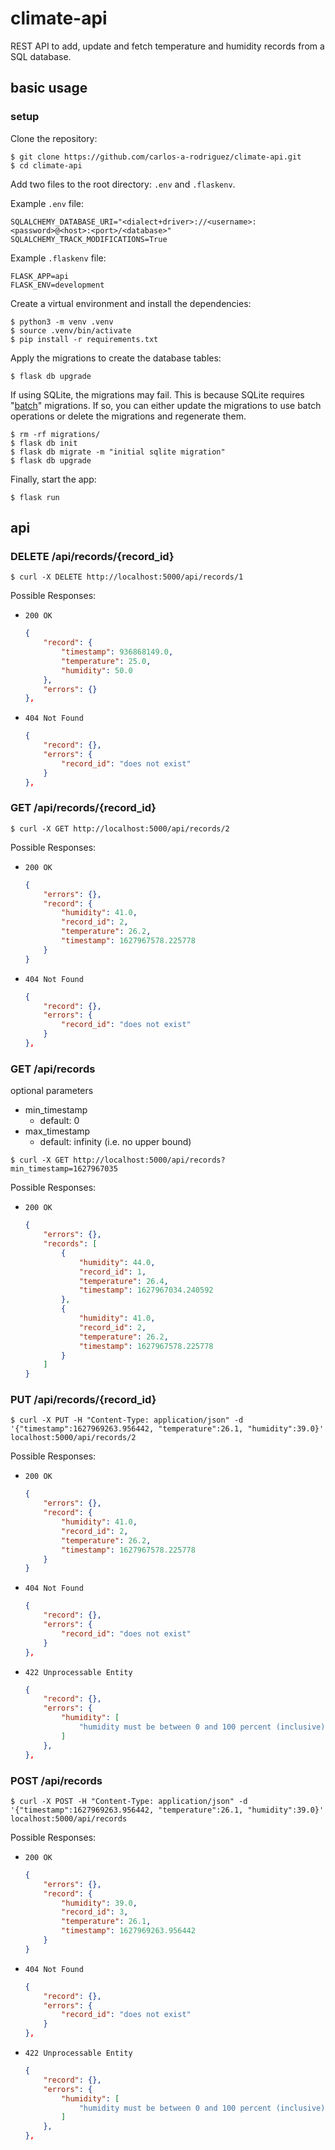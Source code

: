 # climate-api

REST API to add, update and fetch temperature and humidity records from a SQL database.

## basic usage

### setup

Clone the repository:

```shell
$ git clone https://github.com/carlos-a-rodriguez/climate-api.git
$ cd climate-api
```

Add two files to the root directory: `.env` and `.flaskenv`.

Example `.env` file:

```
SQLALCHEMY_DATABASE_URI="<dialect+driver>://<username>:<password>@<host>:<port>/<database>"
SQLALCHEMY_TRACK_MODIFICATIONS=True
```

Example `.flaskenv` file:

```
FLASK_APP=api
FLASK_ENV=development
```

Create a virtual environment and install the dependencies:

```shell
$ python3 -m venv .venv
$ source .venv/bin/activate
$ pip install -r requirements.txt
```

Apply the migrations to create the database tables:

```shell
$ flask db upgrade
```

If using SQLite, the migrations may fail. This is because SQLite requires "[batch](https://alembic.sqlalchemy.org/en/latest/batch.html)" migrations. If so, you can either update the migrations to use batch operations or delete the migrations and regenerate them.

```shell
$ rm -rf migrations/
$ flask db init
$ flask db migrate -m "initial sqlite migration"
$ flask db upgrade
```

Finally, start the app:

```shell
$ flask run
```

## api

### DELETE /api/records/{record_id}

```shell
$ curl -X DELETE http://localhost:5000/api/records/1
```

Possible Responses:

- `200 OK`

    ```json
    {
        "record": {
            "timestamp": 936868149.0,
            "temperature": 25.0,
            "humidity": 50.0
        },
        "errors": {}
    },
    ```

- `404 Not Found`

    ```json
    {
        "record": {},
        "errors": {
            "record_id": "does not exist"
        }
    },
    ```

### GET /api/records/{record_id}

```shell
$ curl -X GET http://localhost:5000/api/records/2
```

Possible Responses:

- `200 OK`

    ```json
    {
        "errors": {},
        "record": {
            "humidity": 41.0,
            "record_id": 2,
            "temperature": 26.2,
            "timestamp": 1627967578.225778
        }
    }
    ```

- `404 Not Found`

    ```json
    {
        "record": {},
        "errors": {
            "record_id": "does not exist"
        }
    },
    ```

### GET /api/records

optional parameters
- min_timestamp
    - default: 0
- max_timestamp
    - default: infinity (i.e. no upper bound)

```shell
$ curl -X GET http://localhost:5000/api/records?min_timestamp=1627967035
```

Possible Responses:

- `200 OK`

    ```json
    {
        "errors": {},
        "records": [
            {
                "humidity": 44.0,
                "record_id": 1,
                "temperature": 26.4,
                "timestamp": 1627967034.240592
            },
            {
                "humidity": 41.0,
                "record_id": 2,
                "temperature": 26.2,
                "timestamp": 1627967578.225778
            }
        ]
    }
    ```

### PUT /api/records/{record_id}

```shell
$ curl -X PUT -H "Content-Type: application/json" -d '{"timestamp":1627969263.956442, "temperature":26.1, "humidity":39.0}' localhost:5000/api/records/2
```

Possible Responses:

- `200 OK`

    ```json
    {
        "errors": {},
        "record": {
            "humidity": 41.0,
            "record_id": 2,
            "temperature": 26.2,
            "timestamp": 1627967578.225778
        }
    }
    ```

- `404 Not Found`

    ```json
    {
        "record": {},
        "errors": {
            "record_id": "does not exist"
        }
    },
    ```

- `422 Unprocessable Entity`

    ```json
    {
        "record": {},
        "errors": {
            "humidity": [
                "humidity must be between 0 and 100 percent (inclusive)"
            ]
        },
    },
    ```

### POST /api/records

```shell
$ curl -X POST -H "Content-Type: application/json" -d '{"timestamp":1627969263.956442, "temperature":26.1, "humidity":39.0}' localhost:5000/api/records
```

Possible Responses:

- `200 OK`

    ```json
    {
        "errors": {},
        "record": {
            "humidity": 39.0,
            "record_id": 3,
            "temperature": 26.1,
            "timestamp": 1627969263.956442
        }
    }
    ```

- `404 Not Found`

    ```json
    {
        "record": {},
        "errors": {
            "record_id": "does not exist"
        }
    },
    ```

- `422 Unprocessable Entity`

    ```json
    {
        "record": {},
        "errors": {
            "humidity": [
                "humidity must be between 0 and 100 percent (inclusive)"
            ]
        },
    },
    ```

